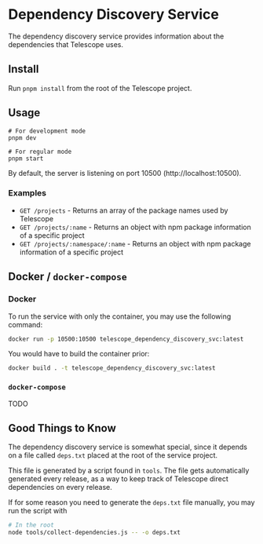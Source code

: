 # Dependency Discovery Service

The dependency discovery service provides information about the
dependencies that Telescope uses.

## Install

Run `pnpm install` from the root of the Telescope project.

## Usage

```
# For development mode
pnpm dev

# For regular mode
pnpm start
```

By default, the server is listening on port 10500 (http://localhost:10500).

### Examples

- `GET /projects` - Returns an array of the package names used by Telescope
- `GET /projects/:name` - Returns an object with npm package information of a
  specific project
- `GET /projects/:namespace/:name` - Returns an object with npm package information
  of a specific project

## Docker / `docker-compose`

### Docker

To run the service with only the container, you may use the following command:

```bash
docker run -p 10500:10500 telescope_dependency_discovery_svc:latest
```

You would have to build the container prior:

```bash
docker build . -t telescope_dependency_discovery_svc:latest
```

### `docker-compose`

TODO

## Good Things to Know

The dependency discovery service is somewhat special, since it
depends on a file called `deps.txt` placed at the root of the service
project.

This file is generated by a script found in `tools`. The file gets
automatically generated every release, as a way to keep track
of Telescope direct dependencies on every release.

If for some reason you need to generate the `deps.txt` file manually,
you may run the script with

```bash
# In the root
node tools/collect-dependencies.js -- -o deps.txt
```

